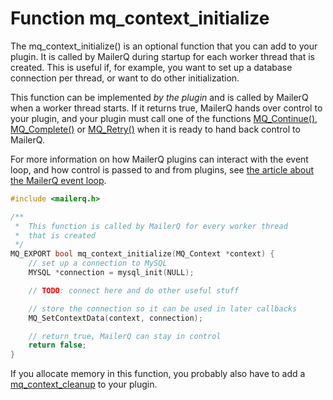 # Function mq_context_initialize

The mq_context_initialize() is an optional function that you can add to your plugin. It is called by MailerQ during startup for each worker thread that is created. This is useful if, for example, you want to set up a database connection per thread, or want to do other initialization.

This function can be implemented _by the plugin_ and is called by MailerQ when a worker thread starts. If it returns true, MailerQ hands over control to your plugin, and your plugin must call one of the functions [MQ_Continue()](/documentation/mq_continue), [MQ_Complete()](/documentation/mq_complete) or [MQ_Retry()](/documentation/mq_retry) when it is ready to hand back control to MailerQ.

For more information on how MailerQ plugins can interact with the event loop, and how control is passed to and from plugins, see [the article about the MailerQ event loop](/documentation/eventloop).

````c
#include <mailerq.h>

/**
 *  This function is called by MailerQ for every worker thread
 *  that is created
 */
MQ_EXPORT bool mq_context_initialize(MQ_Context *context) {
    // set up a connection to MySQL
    MYSQL *connection = mysql_init(NULL);

    // TODO: connect here and do other useful stuff

    // store the connection so it can be used in later callbacks
    MQ_SetContextData(context, connection);

    // return true, MailerQ can stay in control
    return false;
}
````

If you allocate memory in this function, you probably also have to add a [mq_context_cleanup](/documentation/mq_context_cleanup) to your plugin.